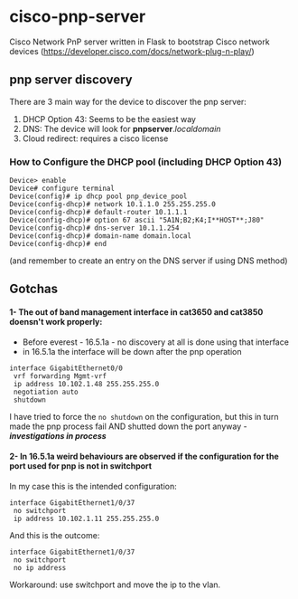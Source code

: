 # cisco-pnp-server
Cisco Network PnP server written in Flask to bootstrap Cisco network devices
(https://developer.cisco.com/docs/network-plug-n-play/)

## pnp server discovery
There are 3 main way for the device to discover the pnp server:

1. DHCP Option 43: Seems to be the easiest way
2. DNS: The device will look for **pnpserver**.*localdomain*
3. Cloud redirect: requires a cisco license

### How to Configure the DHCP pool (including DHCP Option 43)
```
Device> enable
Device# configure terminal
Device(config)# ip dhcp pool pnp_device_pool
Device(config-dhcp)# network 10.1.1.0 255.255.255.0
Device(config-dhcp)# default-router 10.1.1.1
Device(config-dhcp)# option 67 ascii "5A1N;B2;K4;I**HOST**;J80"
Device(config-dhcp)# dns-server 10.1.1.254
Device(config-dhcp)# domain-name domain.local
Device(config-dhcp)# end
```
(and remember to create an entry on the DNS server if using DNS method)

## Gotchas
#### 1- The out of band management interface in cat3650 and cat3850 doensn't work properly:
  * Before everest - 16.5.1a - no discovery at all is done using that interface
  * in 16.5.1a the interface will be down after the pnp operation  
  
   ```
   interface GigabitEthernet0/0
    vrf forwarding Mgmt-vrf
    ip address 10.102.1.48 255.255.255.0
    negotiation auto
    shutdown
   ```
   I have tried to force the `no shutdown` on the configuration, but this in turn made the pnp process fail AND shutted down the port anyway - **_investigations in process_**
   
#### 2- In 16.5.1a weird behaviours are observed if the configuration for the port used for pnp is not in switchport
  In my case this is the intended configuration:
```
interface GigabitEthernet1/0/37
 no switchport
 ip address 10.102.1.11 255.255.255.0
```
  And this is the outcome:
```
interface GigabitEthernet1/0/37
 no switchport
 no ip address
```
Workaround: use switchport and move the ip to the vlan.
